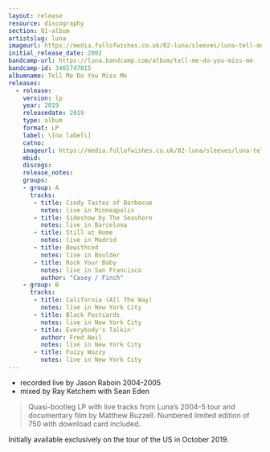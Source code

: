 ```yaml
---
layout: release
resource: discography
section: 01-album
artistslug: luna
imageurl: https://media.fullofwishes.co.uk/02-luna/sleeves/luna-tell-me-do-you-miss-me-live-lp.jpg
initial_release_date: 2002
bandcamp-url: https://luna.bandcamp.com/album/tell-me-do-you-miss-me
bandcamp-id: 3465747815
albumname: Tell Me Do You Miss Me
releases:
  - release:
    version: lp
    year: 2019
    releasedate: 2019
    type: album
    format: LP
    label: \[no label\]
    catno:
    imageurl: https://media.fullofwishes.co.uk/02-luna/sleeves/luna-tell-me-do-you-miss-me-live-lp.jpg
    mbid:
    discogs:
    release_notes:
    groups:
    - group: A
      tracks:
       - title: Cindy Tastes of Barbecue
         notes: live in Minneapolis
       - title: Sideshow by The Seashore
         notes: live in Barcelona
       - title: Still at Home
         notes: live in Madrid
       - title: Bewithced
         notes: live in Boulder
       - title: Rock Your Baby
         notes: live in San Francisco
         author: "Casey / Finch"
    - group: B
      tracks:
       - title: California (All The Way)
         notes: live in New York City
       - title: Black Postcards
         notes: live in New York City
       - title: Everybody's Talkin'
         author: Fred Neil
         notes: live in New York City
       - title: Fuzzy Wuzzy
         notes: live in New York City
---
```


- recorded live by Jason Raboin 2004-2005
- mixed by Ray Ketchem with Sean Eden

<blockquote>
  Quasi-bootleg LP with live tracks from Luna’s 2004-5 tour and documentary film by Matthew Buzzell. Numbered limited edition of 750 with download card included.
</blockquote>

Initially available exclusively on the tour of the US in October 2019.
